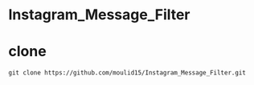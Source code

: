 # Instagram_Message_Filter

# clone
```
git clone https://github.com/moulid15/Instagram_Message_Filter.git

```



